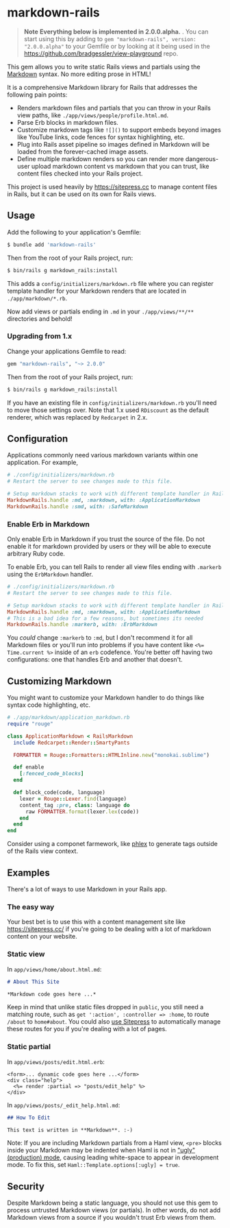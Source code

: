 # markdown-rails

> **Note**
> **Everything below is implemented in 2.0.0.alpha.** . You can start using this by adding to `gem "markdown-rails", version: "2.0.0.alpha"` to your Gemfile or by looking at it being used in the https://github.com/bradgessler/view-playground repo.

This gem allows you to write static Rails views and partials using the [Markdown](http://daringfireball.net/projects/markdown/syntax) syntax. No more editing prose in HTML!

It is a comprehensive Markdown library for Rails that addresses the following pain points:

* Renders markdown files and partials that you can throw in your Rails view paths, like `./app/views/people/profile.html.md`.
* Parse Erb blocks in markdown files.
* Customize markdown tags like `![]()` to support embeds beyond images like YouTube links, code fences for syntax highlighting, etc.
* Plug into Rails asset pipeline so images defined in Markdown will be loaded from the forever-cached image assets.
* Define multiple markdown renders so you can render more dangerous-user upload markdown content vs markdown that you can trust, like content files checked into your Rails project.

This project is used heavily by https://sitepress.cc to manage content files in Rails, but it can be used on its own for Rails views.

## Usage

Add the following to your application's Gemfile:

```sh
$ bundle add 'markdown-rails'
```

Then from the root of your Rails project, run:

```sh
$ bin/rails g markdown_rails:install
```

This adds a `config/initializers/markdown.rb` file where you can register template handler for your Markdown renders that are located in `./app/markdown/*.rb`.

Now add views or partials ending in `.md` in your `./app/views/**/**` directories and behold!

### Upgrading from 1.x

Change your applications Gemfile to read:

```ruby
gem "markdown-rails", "~> 2.0.0"
```

Then from the root of your Rails project, run:

```sh
$ bin/rails g markdown_rails:install
```

If you have an existing file in `config/initializers/markdown.rb` you'll need to move those settings over. Note that 1.x used `RDiscount` as the default renderer, which was replaced by `Redcarpet` in 2.x.

## Configuration

Applications commonly need various markdown variants within one application. For example,

```ruby
# ./config/initializers/markdown.rb
# Restart the server to see changes made to this file.

# Setup markdown stacks to work with different template handler in Rails.
MarkdownRails.handle :md, :markdown, with: :ApplicationMarkdown
MarkdownRails.handle :smd, with: :SafeMarkdown
```

### Enable Erb in Markdown

Only enable Erb in Markdown if you trust the source of the file. Do not enable it for markdown provided by users or they will be able to execute arbitrary Ruby code.

To enable Erb, you can tell Rails to render all view files ending with `.markerb` using the `ErbMarkdown` handler.

```ruby
# ./config/initializers/markdown.rb
# Restart the server to see changes made to this file.

# Setup markdown stacks to work with different template handler in Rails.
MarkdownRails.handle :md, :markdown, with: :ApplicationMarkdown
# This is a bad idea for a few reasons, but sometimes its needed
MarkdownRails.handle :markerb, with: :ErbMarkdown
```

You *could* change `:markerb` to `:md`, but I don't recommend it for all Markdown files or you'll run into problems if you have content like `<%= Time.current %>` inside of an `erb` codefence. You're better off having two configurations: one that handles Erb and another that doesn't.

## Customizing Markdown

You might want to customize your Markdown handler to do things like syntax code highlighting, etc.

```ruby
# ./app/markdown/application_markdown.rb
require "rouge"

class ApplicationMarkdown < RailsMarkdown
  include Redcarpet::Render::SmartyPants

  FORMATTER = Rouge::Formatters::HTMLInline.new("monokai.sublime")

  def enable
    [:fenced_code_blocks]
  end

  def block_code(code, language)
    lexer = Rouge::Lexer.find(language)
    content_tag :pre, class: language do
      raw FORMATTER.format(lexer.lex(code))
    end
  end
end
```

Consider using a componet farmework, like [phlex](https://www.phlex.fun) to generate tags outside of the Rails view context.

## Examples

There's a lot of ways to use Markdown in your Rails app.

### The easy way

Your best bet is to use this with a content management site like https://sitepress.cc/ if you're going to be dealing with a lot of markdown content on your website.

### Static view

In `app/views/home/about.html.md`:

```markdown
# About This Site

*Markdown code goes here ...*
```

Keep in mind that unlike static files dropped in `public`, you still need a matching route, such as `get ':action', :controller => :home`, to route `/about` to `home#about`. You could also [use Sitepress](https://sitepress.cc) to automatically manage these routes for you if you're dealing with a lot of pages.

### Static partial

In `app/views/posts/edit.html.erb`:

```erb
<form>... dynamic code goes here ...</form>
<div class="help">
  <%= render :partial => "posts/edit_help" %>
</div>
```

In `app/views/posts/_edit_help.html.md`:

```markdown
## How To Edit

This text is written in **Markdown**. :-)
```

Note: If you are including Markdown partials from a Haml view, `<pre>` blocks inside your Markdown may be indented when Haml is not in ["ugly" (production) mode](http://haml-lang.com/docs/yardoc/file.HAML_REFERENCE.html#ugly-option), causing leading white-space to appear in development mode. To fix this, set `Haml::Template.options[:ugly] = true`.

## Security

Despite Markdown being a static language, you should not use this gem to process untrusted Markdown views (or partials). In other words, do not add Markdown views from a source if you wouldn't trust Erb views from them.
